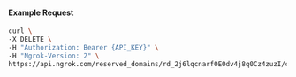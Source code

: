 <!-- Code generated for API Clients. DO NOT EDIT. -->

#### Example Request

```bash
curl \
-X DELETE \
-H "Authorization: Bearer {API_KEY}" \
-H "Ngrok-Version: 2" \
https://api.ngrok.com/reserved_domains/rd_2j6lqcnarf0E0dv4j8q0Cz4zuzI/certificate_management_policy
```
